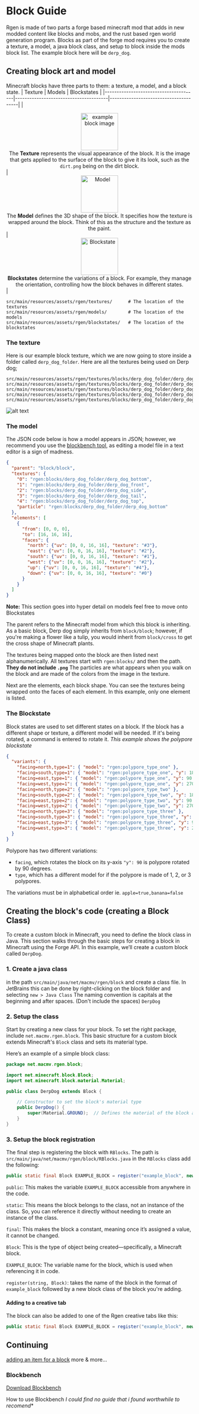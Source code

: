 # Block Guide
Rgen is made of two parts a forge based minecraft mod that adds in new modded content like blocks and mobs, and the rust based rgen world generation program. Blocks as part of the forge mod requires you to create a texture, a model, a java block class, and setup to block inside the mods block list. The example block here will be `derp_dog`.

## Creating block art and model 
Minecraft blocks have three parts to them: a texture, a model, and a block state.
| Texture                               | Models                                | Blockstates                           |
|---------------------------------------|---------------------------------------|---------------------------------------|
| <div style="text-align: center;"><img src="../art/example_block.png" alt="example block image" width="100"><br> The **Texture** represents the visual appearance of the block. It is the image that gets applied to the surface of the block to give it its look, such as the `dirt.png` being on the dirt block.</div> | <div style="text-align: center;"><img src="../art/example_model.png" alt="Model" width="100"><br> The **Model** defines the 3D shape of the block. It specifies how the texture is wrapped around the block. Think of this as the structure and the texture as the paint.</div> | <div style="text-align: center;"><img src="../art/example_blockstate.png" alt="Blockstate" width="100"><br> **Blockstates** determine the variations of a block. For example, they manage the orientation, controlling how the block behaves in different states.</div> |



```
src/main/resources/assets/rgen/textures/      # The location of the textures
src/main/resources/assets/rgen/models/        # The location of the models
src/main/resources/assets/rgen/blockstates/   # The location of the blockstates
```

### The texture
Here is our example block texture, which we are now going to store inside a folder called `derp_dog_folder`. Here are all the textures being used on Derp dog;
```
src/main/resources/assets/rgen/textures/blocks/derp_dog_folder/derp_dog_bottom.png
src/main/resources/assets/rgen/textures/blocks/derp_dog_folder/derp_dog_front.png
src/main/resources/assets/rgen/textures/blocks/derp_dog_folder/derp_dog_side.png
src/main/resources/assets/rgen/textures/blocks/derp_dog_folder/derp_dog_tail.png
src/main/resources/assets/rgen/textures/blocks/derp_dog_folder/derp_dog_top.png
```

![alt text](../art/example_block.png "example block image")

### The model
The JSON code below is how a model appears in JSON; however, we recommend you use the [blockbench tool](###blockbench), as editing a model file in a text editor is a sign of madness. 
```json
{
  "parent": "block/block",
  "textures": {
    "0": "rgen:blocks/derp_dog_folder/derp_dog_bottom",
    "1": "rgen:blocks/derp_dog_folder/derp_dog_front",
    "2": "rgen:blocks/derp_dog_folder/derp_dog_side",
    "3": "rgen:blocks/derp_dog_folder/derp_dog_tail",
    "4": "rgen:blocks/derp_dog_folder/derp_dog_top",
    "particle": "rgen:blocks/derp_dog_folder/derp_dog_bottom"
  },
  "elements": [
    {
      "from": [0, 0, 0],
      "to": [16, 16, 16],
      "faces": {
        "north": {"uv": [0, 0, 16, 16], "texture": "#3"},
        "east": {"uv": [0, 0, 16, 16], "texture": "#2"},
        "south": {"uv": [0, 0, 16, 16], "texture": "#1"},
        "west": {"uv": [0, 0, 16, 16], "texture": "#2"},
        "up": {"uv": [0, 0, 16, 16], "texture": "#4"},
        "down": {"uv": [0, 0, 16, 16], "texture": "#0"}
      }
    }
  ]
}
```
**Note:** This section goes into hyper detail on models feel free to move onto Blockstates

The parent refers to the Minecraft model from which this block is inheriting. As a basic block, Derp dog simply inherits from `block/block`; however, if you're making a flower like a tulip, you would inherit from `block/cross` to get the cross shape of Minecraft plants.

The textures being mapped onto the block are then listed next alphanumerically. All textures start with `rgen:blocks/` and then the path. **They do not include `.png`** 
The particles are what appears when you walk on the block and are made of the colors from the image in the texture.

Next are the elements, each block shape. You can see the textures being wrapped onto the faces of each element. In this example, only one element is listed.

### The Blockstate
Block states are used to set different states on a block. If the block has a different shape or texture, a different model will be needed. If it's being rotated, a command is entered to rotate it.
_This example shows the polypore blockstate_
```json
{
  "variants": {
    "facing=north,type=1": { "model": "rgen:polypore_type_one" },
    "facing=south,type=1": { "model": "rgen:polypore_type_one", "y": 180 },
    "facing=east,type=1": { "model": "rgen:polypore_type_one", "y": 90 },
    "facing=west,type=1": { "model": "rgen:polypore_type_one", "y": 270 },
    "facing=north,type=2": { "model": "rgen:polypore_type_two" },
    "facing=south,type=2": { "model": "rgen:polypore_type_two", "y": 180 },
    "facing=east,type=2": { "model": "rgen:polypore_type_two", "y": 90 },
    "facing=west,type=2": { "model": "rgen:polypore_type_two", "y": 270 },
    "facing=north,type=3": { "model": "rgen:polypore_type_three" },
    "facing=south,type=3": { "model": "rgen:polypore_type_three", "y": 180 },
    "facing=east,type=3": { "model": "rgen:polypore_type_three", "y": 90 },
    "facing=west,type=3": { "model": "rgen:polypore_type_three", "y": 270 }
  }
}

```
Polypore has two different variations:
- `facing`, which rotates the block on its y-axis `"y": 90` is polypore rotated by 90 degrees.
- `type`, which has a different model for if the polypore is made of 1, 2, or 3 polypores. 

The variations must be in alphabetical order ie. `apple=true,banana=false`

## Creating the block's code (creating a Block Class)

To create a custom block in Minecraft, you need to define the block class in Java. This section walks through the basic steps for creating a block in Minecraft using the Forge API. In this example, we’ll create a custom block called `DerpDog`.
### 1. Create a java class
in the path `src/main/java/net/macmv/rgen/block` and create a class file. 
In JetBrains this can be done by right-clicking on the block folder and selecting `new > Java Class`
The naming convention is capitals at the beginning and after spaces. (Don't include the spaces) `DerpDog`

### 2. Setup the class
Start by creating a new class for your block. To set the right package, include `net.macmv.rgen.block`. This basic structure for a custom block extends Minecraft's `Block` class and sets its material type.

Here’s an example of a simple block class:

```java
package net.macmv.rgen.block;

import net.minecraft.block.Block;
import net.minecraft.block.material.Material;

public class DerpDog extends Block {

    // Constructor to set the block's material type
    public DerpDog() {
        super(Material.GROUND);  // Defines the material of the block as 'GROUND'
    }
}
```

### 3. Setup the block registration
The final step is registering the block with `RBlocks`. The path is `src/main/java/net/macmv/rgen/block/RBlocks.java` in the `RBlocks` class add the following:
```java
public static final Block EXAMPLE_BLOCK = register("example_block", new ExampleBlock());
```
`public`: This makes the variable `EXAMPLE_BLOCK` accessible from anywhere in the code.

`static`: This means the block belongs to the class, not an instance of the class. So, you can reference it directly without needing to create an instance of the class.

`final`: This makes the block a constant, meaning once it’s assigned a value, it cannot be changed.

`Block`: This is the type of object being created—specifically, a Minecraft block.

`EXAMPLE_BLOCK`: The variable name for the block, which is used when referencing it in code.

`register(string, Block)`: takes the name of the block in the format of `example_block` followed by a new block class of the block you're adding.

#### Adding to a creative tab
The block can also be added to one of the Rgen creative tabs like this:
```java
public static final Block EXAMPLE_BLOCK = register("example_block", new ExampleBlock().setCreativeTab(RCreativeTabs.DECORATIONS));
```

## Continuing
[adding an item for a block]()
more &
more...
### Blockbench
[Download Blockbench](https://www.blockbench.net/downloads) 

How to use Blockbench *I could find no guide that i found worthwhile to recomend**
